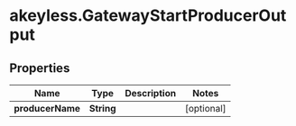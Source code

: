 # akeyless.GatewayStartProducerOutput

## Properties

Name | Type | Description | Notes
------------ | ------------- | ------------- | -------------
**producerName** | **String** |  | [optional] 


